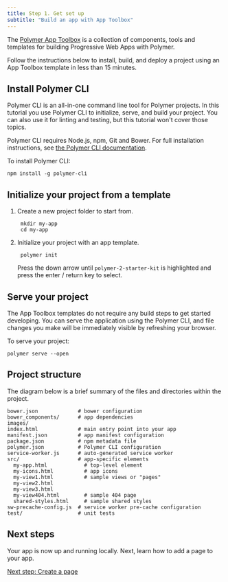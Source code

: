 ```yaml
---
title: Step 1. Get set up
subtitle: "Build an app with App Toolbox"
---
```


<!-- toc -->

The [Polymer App Toolbox][toolbox] is a collection of components, tools and
templates for building Progressive Web Apps with Polymer.

Follow the instructions below to install, build, and deploy a project using an
App Toolbox template in less than 15 minutes.

## Install Polymer CLI

Polymer CLI is an all-in-one command line tool for Polymer projects. In this tutorial you use
Polymer CLI to initialize, serve, and build your project. You can also use it for linting and
testing, but this tutorial won't cover those topics.

Polymer CLI requires Node.js, npm, Git and Bower. For full installation instructions, see [the
Polymer CLI documentation](/{{{polymer_version_dir}}}/docs/tools/polymer-cli).

To install Polymer CLI:

    npm install -g polymer-cli


## Initialize your project from a template
1. Create a new project folder to start from.

        mkdir my-app
        cd my-app

1. Initialize your project with an app template.

        polymer init

    Press the down arrow until `polymer-2-starter-kit` is highlighted and press the enter / return
    key to select.


## Serve your project

The App Toolbox templates do not require any build steps to get started
developing.  You can serve the application using the Polymer CLI, and
file changes you make will be immediately visible by refreshing
your browser.

To serve your project:

    polymer serve --open

## Project structure

The diagram below is a brief summary of the files and directories within
the project.

```text
bower.json             # bower configuration
bower_components/      # app dependencies
images/
index.html             # main entry point into your app
manifest.json          # app manifest configuration
package.json           # npm metadata file
polymer.json           # Polymer CLI configuration
service-worker.js      # auto-generated service worker
src/                   # app-specific elements
  my-app.html            # top-level element
  my-icons.html          # app icons
  my-view1.html          # sample views or "pages"
  my-view2.html
  my-view3.html
  my-view404.html        # sample 404 page
  shared-styles.html     # sample shared styles
sw-precache-config.js  # service worker pre-cache configuration
test/                  # unit tests
```

## Next steps

Your app is now up and running locally. Next, learn how to add
a page to your app.

<a class="blue-button"
    href="create-a-page">Next step: Create a page</a>

[toolbox]: /2.0/docs/apps/
[md]: http://www.google.com/design/spec/material-design/introduction.html
